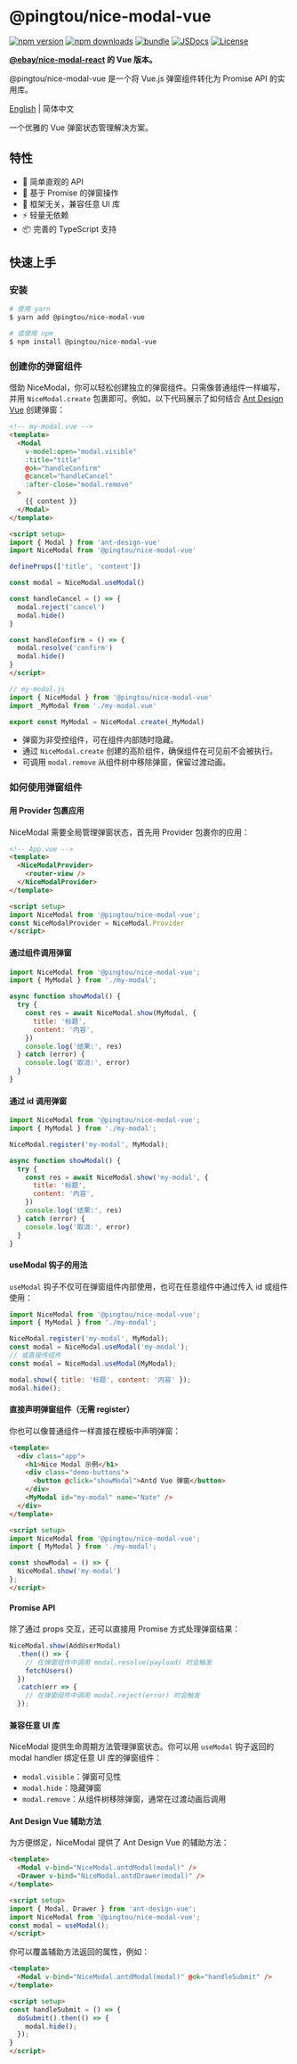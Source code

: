 # @pingtou/nice-modal-vue

[![npm version][npm-version-src]][npm-version-href]
[![npm downloads][npm-downloads-src]][npm-downloads-href]
[![bundle][bundle-src]][bundle-href]
[![JSDocs][jsdocs-src]][jsdocs-href]
[![License][license-src]][license-href]

**[@ebay/nice-modal-react](https://github.com/eBay/nice-modal-react) 的 Vue 版本。**

@pingtou/nice-modal-vue 是一个将 Vue.js 弹窗组件转化为 Promise API 的实用库。

[English](./README.md) | 简体中文

一个优雅的 Vue 弹窗状态管理解决方案。

## 特性

- 🎯 简单直观的 API
- 🔄 基于 Promise 的弹窗操作
- 🎨 框架无关，兼容任意 UI 库
- ⚡️ 轻量无依赖
- 📦 完善的 TypeScript 支持

## 快速上手

### 安装

```bash
# 使用 yarn
$ yarn add @pingtou/nice-modal-vue

# 或使用 npm
$ npm install @pingtou/nice-modal-vue
```

### 创建你的弹窗组件
借助 NiceModal，你可以轻松创建独立的弹窗组件。只需像普通组件一样编写，并用 `NiceModal.create` 包裹即可。例如，以下代码展示了如何结合 [Ant Design Vue](https://antdv.com/) 创建弹窗：

```html
<!-- my-modal.vue -->
<template>
  <Modal
    v-model:open="modal.visible"
    :title="title"
    @ok="handleConfirm"
    @cancel="handleCancel"
    :after-close="modal.remove"
  >
    {{ content }}
  </Modal>
</template>

<script setup>
import { Modal } from 'ant-design-vue'
import NiceModal from '@pingtou/nice-modal-vue'

defineProps(['title', 'content'])

const modal = NiceModal.useModal()

const handleCancel = () => {
  modal.reject('cancel')
  modal.hide()
}

const handleConfirm = () => {
  modal.resolve('confirm')
  modal.hide()
}
</script>
```

```js
// my-modal.js
import { NiceModal } from '@pingtou/nice-modal-vue'
import _MyModal from './my-modal.vue'

export const MyModal = NiceModal.create(_MyModal)
```

- 弹窗为非受控组件，可在组件内部随时隐藏。
- 通过 `NiceModal.create` 创建的高阶组件，确保组件在可见前不会被执行。
- 可调用 `modal.remove` 从组件树中移除弹窗，保留过渡动画。

### 如何使用弹窗组件

#### 用 Provider 包裹应用
NiceModal 需要全局管理弹窗状态，首先用 Provider 包裹你的应用：

```html
<!-- App.vue -->
<template>
  <NiceModalProvider>
    <router-view />
  </NiceModalProvider>
</template>

<script setup>
import NiceModal from '@pingtou/nice-modal-vue';
const NiceModalProvider = NiceModal.Provider
</script>
```

#### 通过组件调用弹窗

```js
import NiceModal from '@pingtou/nice-modal-vue';
import { MyModal } from './my-modal';

async function showModal() {
  try {
    const res = await NiceModal.show(MyModal, {
      title: '标题',
      content: '内容',
    })
    console.log('结果:', res)
  } catch (error) {
    console.log('取消:', error)
  }
}
```

#### 通过 id 调用弹窗

```js
import NiceModal from '@pingtou/nice-modal-vue';
import { MyModal } from './my-modal';

NiceModal.register('my-modal', MyModal);

async function showModal() {
  try {
    const res = await NiceModal.show('my-modal', {
      title: '标题',
      content: '内容',
    })
    console.log('结果:', res)
  } catch (error) {
    console.log('取消:', error)
  }
}
```

#### useModal 钩子的用法

`useModal` 钩子不仅可在弹窗组件内部使用，也可在任意组件中通过传入 id 或组件使用：

```js
import NiceModal from '@pingtou/nice-modal-vue';
import { MyModal } from './my-modal';

NiceModal.register('my-modal', MyModal);
const modal = NiceModal.useModal('my-modal');
// 或直接传组件
const modal = NiceModal.useModal(MyModal);

modal.show({ title: '标题', content: '内容' });
modal.hide();
```

#### 直接声明弹窗组件（无需 register）

你也可以像普通组件一样直接在模板中声明弹窗：

```html
<template>
  <div class="app">
    <h1>Nice Modal 示例</h1>
    <div class="demo-buttons">
      <button @click="showModal">Antd Vue 弹窗</button>
    </div>
    <MyModal id="my-modal" name="Nate" />
  </div>
</template>

<script setup>
import NiceModal from '@pingtou/nice-modal-vue';
import { MyModal } from './my-modal';

const showModal = () => {
  NiceModal.show('my-modal')
};
</script>
```

#### Promise API

除了通过 props 交互，还可以直接用 Promise 方式处理弹窗结果：

```js
NiceModal.show(AddUserModal)
  .then(() => {
    // 在弹窗组件中调用 modal.resolve(payload) 时会触发
    fetchUsers()
  })
  .catch(err => {
    // 在弹窗组件中调用 modal.reject(error) 时会触发
  });
```

#### 兼容任意 UI 库

NiceModal 提供生命周期方法管理弹窗状态。你可以用 `useModal` 钩子返回的 modal handler 绑定任意 UI 库的弹窗组件：

- `modal.visible`：弹窗可见性
- `modal.hide`：隐藏弹窗
- `modal.remove`：从组件树移除弹窗，通常在过渡动画后调用

#### Ant Design Vue 辅助方法

为方便绑定，NiceModal 提供了 Ant Design Vue 的辅助方法：

```html
<template>
  <Modal v-bind="NiceModal.antdModal(modal)" />
  <Drawer v-bind="NiceModal.antdDrawer(modal)" />
</template>

<script setup>
import { Modal, Drawer } from 'ant-design-vue';
import NiceModal from '@pingtou/nice-modal-vue';
const modal = useModal();
</script>
```

你可以覆盖辅助方法返回的属性，例如：

```html
<template>
  <Modal v-bind="NiceModal.antdModal(modal)" @ok="handleSubmit" />
</template>

<script setup>
const handleSubmit = () => {
  doSubmit().then(() => {
    modal.hide();
  });
}
</script>
```

<!-- Badges -->

[npm-version-src]: https://img.shields.io/npm/v/@pingtou/nice-modal-vue?style=flat&colorA=080f12&colorB=1fa669
[npm-version-href]: https://npmjs.com/package/@pingtou/nice-modal-vue
[npm-downloads-src]: https://img.shields.io/npm/dm/@pingtou/nice-modal-vue?style=flat&colorA=080f12&colorB=1fa669
[npm-downloads-href]: https://npmjs.com/package/@pingtou/nice-modal-vue
[bundle-src]: https://img.shields.io/bundlephobia/minzip/@pingtou/nice-modal-vue?style=flat&colorA=080f12&colorB=1fa669&label=minzip
[bundle-href]: https://bundlephobia.com/result?p=@pingtou/nice-modal-vue
[license-src]: https://img.shields.io/github/license/bijinfeng/nice-modal-vue.svg?style=flat&colorA=080f12&colorB=1fa669
[license-href]: https://github.com/bijinfeng/nice-modal-vue/blob/main/LICENSE
[jsdocs-src]: https://img.shields.io/badge/jsdocs-reference-080f12?style=flat&colorA=080f12&colorB=1fa669
[jsdocs-href]: https://www.jsdocs.io/package/@pingtou/nice-modal-vue
